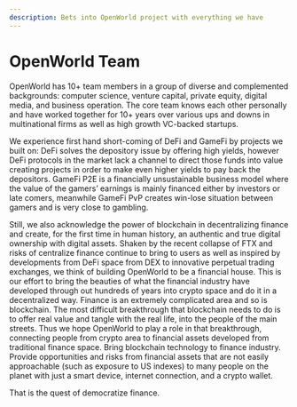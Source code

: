 ```yaml
---
description: Bets into OpenWorld project with everything we have
---
```


# OpenWorld Team

OpenWorld has 10+ team members in a group of diverse and complemented backgrounds: computer science, venture capital, private equity, digital media, and business operation. The core team knows each other personally and have worked together for 10+ years over various ups and downs in multinational firms as well as high growth VC-backed startups.

We experience first hand short-coming of DeFi and GameFi by projects we built on: DeFi solves the depository issue by offering high yields, however DeFi protocols in the market lack a channel to direct those funds into value creating projects in order to make even higher yields to pay back the depositors.  GameFi P2E is a financially unsustainable business model where the value of the gamers’ earnings is mainly financed either by investors or late comers, meanwhile GameFi PvP creates win-lose situation between gamers and is very close to gambling.

Still, we also acknowledge the power of blockchain in decentralizing finance and create, for the first time in human history, an authentic and true digital ownership with digital assets.  Shaken by the recent collapse of FTX and risks of centralize finance continue to bring to users as well as inspired by developments from DeFi space from DEX to innovative perpetual trading exchanges, we think of building OpenWorld to be a financial house.  This is our effort to bring the beauties of what the financial industry have developed through out hundreds of years into crypto space and do it in a decentralized way.  Finance is an extremely complicated area and so is blockchain.  The most difficult breakthrough that blockchain needs to do is to offer real value and tangle with the real life, into the people of the main streets.  Thus we hope OpenWorld to play a role in that breakthrough, connecting people from crypto area to financial assets developed from traditional finance space.  Bring blockchain technology to finance industry.  Provide opportunities and risks from financial assets that are not easily approachable (such as exposure to US indexes) to many people on the planet with just a smart device, internet connection, and a crypto wallet.

That is the quest of democratize finance.&#x20;

